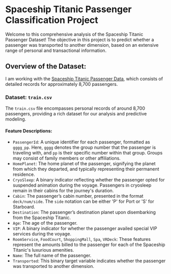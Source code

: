 # Spaceship Titanic Passenger Classification Project

Welcome to this comprehensive analysis of the Spaceship Titanic Passenger Dataset! The objective in this project is to predict whether a passenger was transported to another dimension, based on an extensive range of personal and transactional information.

## Overview of the Dataset:

I am working with the [Spaceship Titanic Passenger Data](https://www.kaggle.com/competitions/spaceship-titanic/data), which consists of detailed records for approximately 8,700 passengers.

### Dataset: `train.csv`

The `train.csv` file encompasses personal records of around 8,700 passengers, providing a rich dataset for our analysis and predictive modeling.

#### Feature Descriptions:

- `PassengerId`: A unique identifier for each passenger, formatted as `gggg_pp`. Here, `gggg` denotes the group number that the passenger is traveling with, and `pp` is their specific number within that group. Groups may consist of family members or other affiliations.
- `HomePlanet`: The home planet of the passenger, signifying the planet from which they departed, and typically representing their permanent residence.
- `CryoSleep`: A binary indicator reflecting whether the passenger opted for suspended animation during the voyage. Passengers in cryosleep remain in their cabins for the journey's duration.
- `Cabin`: The passenger’s cabin number, presented in the format `deck/num/side`. The `side` notation can be either 'P' for Port or 'S' for Starboard.
- `Destination`: The passenger’s destination planet upon disembarking from the Spaceship Titanic.
- `Age`: The age of the passenger.
- `VIP`: A binary indicator for whether the passenger availed special VIP services during the voyage.
- `RoomService`, `FoodCourt`, `ShoppingMall`, `Spa`, `VRDeck`: These features represent the amounts billed to the passenger for each of the Spaceship Titanic's luxurious amenities.
- `Name`: The full name of the passenger.
- `Transported`: This binary target variable indicates whether the passenger was transported to another dimension.
